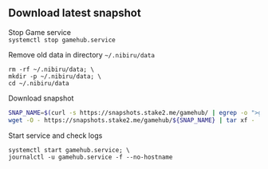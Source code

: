 ## Download latest snapshot  
Stop Game service  
`systemctl stop gamehub.service`  

Remove old data in directory `~/.nibiru/data`  
```
rm -rf ~/.nibiru/data; \
mkdir -p ~/.nibiru/data; \
cd ~/.nibiru/data
```

Download snapshot  
```bash
SNAP_NAME=$(curl -s https://snapshots.stake2.me/gamehub/ | egrep -o ">gamehub.*tar" | tr -d ">"); \
wget -O - https://snapshots.stake2.me/gamehub/${SNAP_NAME} | tar xf -
```

Start service and check logs  
```
systemctl start gamehub.service; \
journalctl -u gamehub.service -f --no-hostname
```
